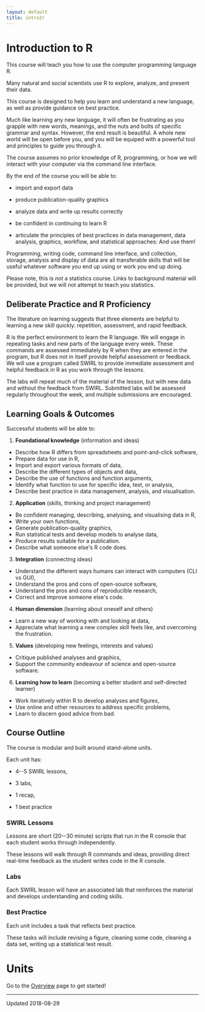 ```yaml
---
layout: default
title: intro2r
---
```



# Introduction to R

This course will teach you how to use the computer programming language R.

Many natural and social scientists use R to explore, analyze, and present their data.

This course is designed to help you learn and understand a new language, as well as provide guidance on best practice.

Much like learning any new language, it will often be frustrating as you grapple with new words, meanings, and 
the nuts and bolts of specific grammar and syntax. However, the end result is beautiful. A whole new world will
be open before you, and you will be equiped with a powerful tool and principles to guide you through it.

The course assumes no prior knowledge of R, programming, or how we will interact with your computer via the command line interface.

By the end of the course you will be able to:

 - import and export data

 - produce publication-quality graphics

 - analyze data and write up results correctly

 - be confident in continuing to learn R

 - articulate the principles of best practices in data management, data analysis, graphics, workflow, and statistical approaches: And use them!


Programming, writing code, command line interface, and collection, storage, analysis and display of data are all transferable skills that will be useful whatever software you end up using or work you end up doing.

Please note, this is _not_ a statistics course. Links to background material will be provided, but we will not attempt to teach you statistics.



## Deliberate Practice and R Proficiency

The literature on learning suggests that three elements are helpful to learning a new skill quickly: repetition, assessment, and rapid feedback.

R is the perfect environment to learn the R language. We will engage in repeating tasks and new parts of the language every week. These commands are assessed immediately by R when they are entered in the program, but R does not in itself provide helpful assessment or feedback. We will use a program called SWIRL to provide immediate assessment and helpful feedback in R as you work through the lessons. 

The labs will repeat much of the material of the lesson, but with new data and without the feedback from SWIRL. Submitted labs will be assessed regularly throughout the week, and multiple submissions are encouraged.



## Learning Goals & Outcomes

Successful students will be able to:

1. **Foundational knowledge** (information and ideas)

 - Describe how R differs from spreadsheets and point-and-click software,
 - Prepare data for use in R,
 - Import and export various formats of data,
 - Describe the different types of objects and data,
 - Describe the use of functions and function arguments,
 - Identify what function to use for specific idea, test, or analysis,
 - Describe best practice in data management, analysis, and visualisation.

 
2. **Application** (skills, thinking and project management)

 - Be confident managing, describing, analysing, and visualising data in R,
 - Write your own functions,
 - Generate publication-quality graphics,
 - Run statistical tests and develop models to analyse data,
 - Produce results suitable for a publication.
 - Describe what someone else's R code does.


3. **Integration** (connecting ideas)

 - Understand the different ways humans can interact with computers (CLI vs GUI),
 - Understand the pros and cons of open-source software,
 - Understand the pros and cons of reproducible research,
 - Correct and improve someone else's code.


4. **Human dimension** (learning about oneself and others)

 - Learn a new way of working with and looking at data,
 - Appreciate what learning a new complex skill feels like, and overcoming the frustration.


5. **Values** (developing new feelings, interests and values)

 - Critique published analyses and graphics,
 - Support the community endeavour of science and open-source software.


6. **Learning how to learn** (becoming a better student and self-directed learner)

 - Work iteratively within R to develop analyses and figures,
 - Use online and other resources to address specific problems,
 - Learn to discern good advice from bad.



## Course Outline

The course is modular and built around stand-alone units.

Each unit has: 

  - 4--5 SWIRL lessons, 

  - 3 labs, 

  - 1 recap, 

  - 1 best practice




### SWIRL Lessons

Lessons are short (20--30 minute) scripts that run in the R console that each student works through independently.

These lessons will walk through R commands and ideas, providing direct real-time feedback as the student writes code in the R console.



### Labs

Each SWIRL lesson will have an associated lab that reinforces the material and develops understanding and coding skills.



### Best Practice 

Each unit includes a task that reflects best practice.

These tasks will include revising a figure, cleaning some code, cleaning a data set, writing up a statistical test result.


# Units

Go to the [Overview](/overview.html) page to get started!

 - - -

Updated 2018-08-29

